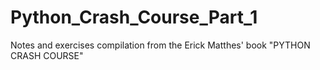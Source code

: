 # Python_Crash_Course_Part_1
Notes and exercises compilation from the Erick Matthes' book "PYTHON CRASH COURSE"
